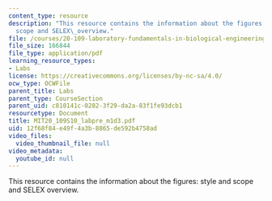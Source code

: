 ```yaml
---
content_type: resource
description: "This resource contains the information about the figures:\_style\_and\_\
  scope and SELEX\_overview."
file: /courses/20-109-laboratory-fundamentals-in-biological-engineering-spring-2010/12f68f84e49f4a3b8865de592b4758ad_MIT20_109S10_labpre_m1d3.pdf
file_size: 166844
file_type: application/pdf
learning_resource_types:
- Labs
license: https://creativecommons.org/licenses/by-nc-sa/4.0/
ocw_type: OCWFile
parent_title: Labs
parent_type: CourseSection
parent_uid: c810141c-0282-3f29-da2a-83f1fe93dcb1
resourcetype: Document
title: MIT20_109S10_labpre_m1d3.pdf
uid: 12f68f84-e49f-4a3b-8865-de592b4758ad
video_files:
  video_thumbnail_file: null
video_metadata:
  youtube_id: null
---
```

This resource contains the information about the figures: style and scope and SELEX overview.